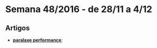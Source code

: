 # Semana 48/2016 - de 28/11 a 4/12

## Artigos

* [__paralaxe performance__](https://developers.google.com/web/updates/2016/12/performant-parallaxing);


